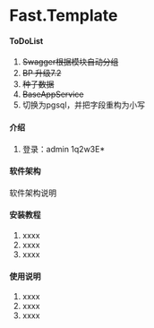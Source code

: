 # Fast.Template
#### ToDoList

1. ~~Swagger根据模块自动分组~~
2. ~~BP 升级7.2~~
3. ~~种子数据~~
4. ~~BaseAppService~~
5. 切换为pgsql，并把字段重构为小写

#### 介绍
1.  登录：admin 1q2w3E*

#### 软件架构
软件架构说明


#### 安装教程

1.  xxxx
2.  xxxx
3.  xxxx

#### 使用说明

1.  xxxx
2.  xxxx
3.  xxxx
